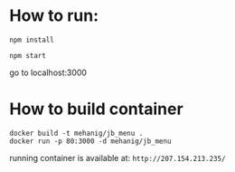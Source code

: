 # How to run:

`npm install`

`npm start`

go to localhost:3000

# How to build container

```
docker build -t mehanig/jb_menu .
docker run -p 80:3000 -d mehanig/jb_menu
```
running container is available at:
`http://207.154.213.235/`
